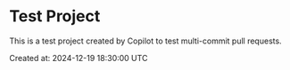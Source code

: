 # Test Project

This is a test project created by Copilot to test multi-commit pull requests.

Created at: 2024-12-19 18:30:00 UTC